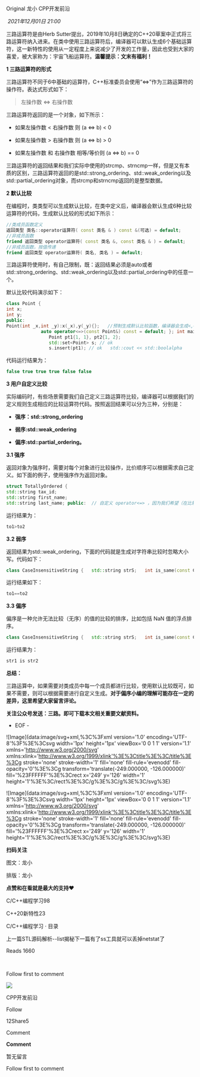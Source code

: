 # 

Original 龙小 CPP开发前沿

 _2021年12月01日 21:00_

三路运算符是由Herb Sutter提出，2019年10月8日确定的C++20草案中正式将三路运算符纳入进来。在类中使用三路运算符后，编译器可以默认生成6个基础运算符，这一新特性的使用从一定程度上来说减少了开发的工作量，因此也受到大家的喜爱，被大家称为：宇宙飞船运算符。**温馨提示：文末有福利！**

**1 三路运算符的形式**

三路运算符不同于6中基础的运算符，C++标准委员会使用“<=>”作为三路运算符的操作符。表达式形式如下：

> 左操作数 <=> 右操作数

三路运算符返回的是一个对象，如下所示：  

- 如果左操作数 < 右操作数 则 (a <=> b) < 0
    
- 如果左操作数 > 右操作数 则 (a <=> b) > 0
    
- 如果左操作数 和 右操作数 相等/等价则 (a <=> b) == 0
    

三路运算符的返回结果和我们实际中使用的strcmp、strncmp一样，但是又有本质的区别，三路运算符返回的是std::strong_ordering、std::weak_ordering以及std::partial_ordering对象，而strcmp和strncmp返回的是整型数据。

**2 默认比较**

在编程时，类类型可以生成默认比较，在类中定义后，编译器会默认生成6种比较运算符的代码，生成默认比较的形式如下所示：

```cpp
//类成员函数定义
返回类型 类名::operator运算符( const 类名 & ) const &(可选) = default; 
//非成员函数 
friend 返回类型 operator运算符( const 类名 &, const 类名 & ) = default; 
//非成员函数，按值传递 
friend 返回类型 operator运算符( 类名, 类名 ) = default;
```

三路运算符使用时，有自己限制，既：返回结果必须是auto或者std::strong_ordering、std::weak_ordering以及std::partial_ordering中的任意一个。  

默认比较代码演示如下：

```cpp
class Point {
int x;
int y;
public:
Point(int _x,int _y):x(_x),y(_y){};   //预制生成默认比较函数，编译器会生成<,==,<,<=,>=,!=运算代码
			 auto operator<=>(const Point&) const = default; }; int main() {
			    Point pt1{1, 1}, pt2{1, 2};
			    std::set<Point> s; // ok
			    s.insert(pt1); // ok   std::cout << std::boolalpha     << (pt1 == pt2) << ' ' // false；operator== 隐式地采用默认版本     << (pt1 != pt2) << ' ' // true     << (pt1 <  pt2) << ' ' // true     << (pt1 <= pt2) << ' ' // true     << (pt1 >  pt2) << ' ' // false     << (pt1 >= pt2) << ' ';// false }
```

代码运行结果为：  

```cpp
false true true true false false
```

**3 用户自定义比较**

实际编码时，有些场景需要我们自己定义三路运算符比较，编译器可以根据我们的定义规则生成相应的比较运算符代码。按照返回结果可以分为三种，分别是：

- **强序：std::strong_ordering**
    
- **弱序:std::weak_ordering**
    
- **偏序:std::partial_ordering。**
    

**3.1 强序**

返回对象为强序时，需要对每个对象进行比较操作，比价顺序可以根据需求自己定义。如下面的例子，使用强序作为返回对象。

```cpp
struct TotallyOrdered {
std::string tax_id;
std::string first_name;
std::string last_name; public:  // 自定义 operator<=> ，因为我们希望（在比较姓前）先比较名：  std::strong_ordering operator<=>(const TotallyOrdered& that) const {    if (auto cmp = last_name <=> that.last_name; cmp != 0)        return cmp;    if (auto cmp = first_name <=> that.first_name; cmp != 0)        return cmp;    return tax_id <=> that.tax_id;  }  // ... 非比较函数 ... };  int main() {   TotallyOrdered to1{"b","c","d"}, to2{"b","d","c"};   auto res = to1<=>to2;   if(res >0)     std::cout<<"to1>to2"<<std::endl;   else if(res < 0)     std::cout<<"to1<to2"<<std::endl;   else     std::cout<<"to1==to2"<<std::endl; }
```

运行结果为：

```cpp
to1>to2
```

**3.2 弱序**

返回结果为std::weak_ordering，下面的代码就是生成对字符串比较时忽略大小写。代码如下：

```cpp
class CaseInsensitiveString {   std::string strS;   int is_same(const CaseInsensitiveString& rhs) const {         return strcasecmp(strS.c_str(),rhs.strS.c_str());     } public:   CaseInsensitiveString(std::string _str):strS(_str){};   std::weak_ordering operator<=>(const CaseInsensitiveString& b) const {       if(is_same(b)>0) return std::weak_ordering::greater;       else if(is_same(b)<0) return std::weak_ordering::less;       else return std::weak_ordering::equivalent;   } }; int main() {   CaseInsensitiveString str1("CPP"), str2("cpp");   auto res = str1<=>str2;   if(res >0)     std::cout<<"to1>to2"<<std::endl;   else if(res < 0)     std::cout<<"to1<to2"<<std::endl;   else     std::cout<<"to1==to2"<<std::endl; }
```

运行结果如下：  

```cpp
to1==to2
```

**3.3 偏序**

偏序是一种允许无法比较（无序）的值的比较的排序，比如包括 NaN 值的浮点排序。

```cpp
class CaseInsensitiveString {   std::string strS;   int is_same(const CaseInsensitiveString& rhs) const {         return strcasecmp(strS.c_str(),rhs.strS.c_str());     } public:   CaseInsensitiveString(std::string _str):strS(_str){};  std::partial_ordering operator<=>(const CaseInsensitiveString& b) const {       if(is_same(b)>0) return std::partial_ordering::greater;       else if(is_same(b)<0) return std::partial_ordering::less;       else return std::partial_ordering::equivalent;   } };  int main() {   CaseInsensitiveString str1("CPP"), str2("cpp");   if(std::is_eq(str1<=>str2)) std::cout<<"str1 is str2";   if(std::is_neq(str1<=>str2)) std::cout<<" str1 is not str2";   if(str1>str2) std::cout<<" str1>str2";   if(str1<str2) std::cout<<" str1<str2"; }
```

运行结果为：  

```cpp
str1 is str2
```

**总结：**  

三路运算中，如果需要对类成员中每一个成员都进行比较，使用默认比较既可，如果不需要，则可以根据需要进行自定义生成。**对于偏序小编的理解可能存在一定的差异，这里希望大家留言评论。**

**关注公众号发送：****三路****。即可下载本文相关重要文献资料。**

- EOF -

![Image](data:image/svg+xml,%3C%3Fxml version='1.0' encoding='UTF-8'%3F%3E%3Csvg width='1px' height='1px' viewBox='0 0 1 1' version='1.1' xmlns='http://www.w3.org/2000/svg' xmlns:xlink='http://www.w3.org/1999/xlink'%3E%3Ctitle%3E%3C/title%3E%3Cg stroke='none' stroke-width='1' fill='none' fill-rule='evenodd' fill-opacity='0'%3E%3Cg transform='translate(-249.000000, -126.000000)' fill='%23FFFFFF'%3E%3Crect x='249' y='126' width='1' height='1'%3E%3C/rect%3E%3C/g%3E%3C/g%3E%3C/svg%3E)

![Image](data:image/svg+xml,%3C%3Fxml version='1.0' encoding='UTF-8'%3F%3E%3Csvg width='1px' height='1px' viewBox='0 0 1 1' version='1.1' xmlns='http://www.w3.org/2000/svg' xmlns:xlink='http://www.w3.org/1999/xlink'%3E%3Ctitle%3E%3C/title%3E%3Cg stroke='none' stroke-width='1' fill='none' fill-rule='evenodd' fill-opacity='0'%3E%3Cg transform='translate(-249.000000, -126.000000)' fill='%23FFFFFF'%3E%3Crect x='249' y='126' width='1' height='1'%3E%3C/rect%3E%3C/g%3E%3C/g%3E%3C/svg%3E)

  

**扫码关注**

  

图文：龙小

排版：龙小

**点赞和在看就是最大的支持❤️**

C/C++编程学习98

C++20新特性23

C/C++编程学习 · 目录

上一篇STL源码解析--list揭秘下一篇有了ss工具就可以丢掉netstat了

Reads 1660

​

Follow first to comment

[](javacript:;)

![](http://mmbiz.qpic.cn/sz_mmbiz_png/dl9rexXDGNKm5k4Irx7kCNseEMrP3Kr1JJVufuVicZTLgv2pPnXsH5wAuRub8yrUmFV0OZtiacVQ6em4a8X5h41Q/300?wx_fmt=png&wxfrom=18)

CPP开发前沿

Follow

12Share5

Comment

**Comment**

暂无留言

Follow first to comment